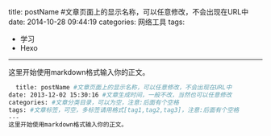 title: postName #文章页面上的显示名称，可以任意修改，不会出现在URL中
date: 2014-10-28 09:44:19
categories: 网络工具
tags: 
  - 学习
  - Hexo
---
这里开始使用markdown格式输入你的正文。

``` bash
  title: postName #文章页面上的显示名称，可以任意修改，不会出现在URL中
date: 2013-12-02 15:30:16 #文章生成时间，一般不改，当然也可以任意修改
categories: #文章分类目录，可以为空，注意:后面有个空格
tags: #文章标签，可空，多标签请用格式[tag1,tag2,tag3]，注意:后面有个空格
---
这里开始使用markdown格式输入你的正文。
```
